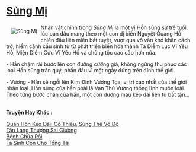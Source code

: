 <a href="https://utruyen.com/sung-mi/5065/" title="Sủng Mị"><h1>Sủng Mị</h1></a><div style="display:table"><img align="right" style="float: left; padding: 10px;" src="https://utruyen.com/images/story/200x260/sung-mi.jpg" alt="Sủng Mị">Nhân vật chính trong <em>Sủng Mị</em> là một vị Hồn sủng sư trẻ tuổi, lúc ban đầu mang theo một con dị biến Nguyệt Quang Hồ chiến đấu liên miên bất tuyệt, vượt qua vô vàn khó khăn cách trở, hiểm cảnh cầu sinh từ từ phát triển biến hóa thành Tà Diễm Lục Vĩ Yêu Hồ, Miện Diễm Cửu Vĩ Yêu Hồ và chủng tộc cao cấp hơn nữa.<p></p> - Hắn chậm rãi bước lên con đường cường giả, không ngừng thu phục các loại Hồn sủng trân quý, phấn đấu vì một ngày đứng trên đỉnh thế giới.<p></p> - Vương - Hắn sẽ ngồi lên Kim Đỉnh Vương Tọa, vị trí cao nhất của thế giới nhân loại. Hồn sủng của hắn phải là Vạn Thú Vương thống lĩnh muôn loài. Theo từng bước chân của hắn, một con đường máu kéo dài liên tu bất tận...</div><p><br><b>Truyện Hay Khác :</b></p><a href="https://utruyen.com/quan-hon-keo-dai-co-thieu-sung-the-vo-do/17403/" alt="Quân Hôn Kéo Dài: Cố Thiếu, Sủng Thê Vô Độ">Quân Hôn Kéo Dài: Cố Thiếu, Sủng Thê Vô Độ</a><br/><a href="https://dammyh.wordpress.com/2019/11/07/tan-lang-thuong-sai-giuong/" alt="Tân Lang Thượng Sai Giường">Tân Lang Thượng Sai Giường</a><br/><a href="https://www.wattpad.com/story/197427863-b%E1%BB%87nh-ch%E1%BB%AFa-r%E1%BB%93i" alt="Bệnh Chữa Rồi">Bệnh Chữa Rồi</a><br/><a href="https://dammyh.wordpress.com/2019/11/07/ta-sinh-con-cho-tong-tai/" alt="Ta Sinh Con Cho Tổng Tài">Ta Sinh Con Cho Tổng Tài</a><br/>